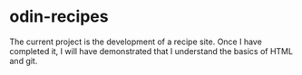 # odin-recipes

The current project is the development of a recipe site.
Once I have completed it, I will have demonstrated that I understand the basics of HTML and git.